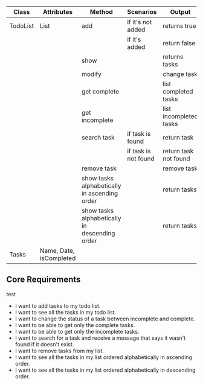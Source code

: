 | Class    | Attributes              | Method                                        | Scenarios            | Output                 |
|----------|-------------------------|-----------------------------------------------|----------------------|------------------------|
| TodoList | List<Task>              | add                                           | if it's not added    | returns true           |
|          |                         |                                               | if it's added        | return false           |
|          |                         | show                                          |                      | returns tasks          |
|          |                         | modify                                        |                      | change task            |
|          |                         | get complete                                  |                      | list completed tasks   |
|          |                         | get incomplete                                |                      | list incompleted tasks |
|          |                         | search task                                   | if task is found     | return task            |
|          |                         |                                               | if task is not found | return task not found  |
|          |                         | remove task                                   |                      | remove task            |
|          |                         | show tasks alphabetically in ascending order  |                      | return tasks           |
|          |                         | show tasks alphabetically in descending order |                      | return tasks           |
| Tasks    | Name, Date, isCompleted |                                               |                      |                        |

## Core Requirements
test

- I want to add tasks to my todo list.
- I want to see all the tasks in my todo list.
- I want to change the status of a task between incomplete and complete.
- I want to be able to get only the complete tasks.
- I want to be able to get only the incomplete tasks.
- I want to search for a task and receive a message that says it wasn't found if it doesn't exist.
- I want to remove tasks from my list.
- I want to see all the tasks in my list ordered alphabetically in ascending order.
- I want to see all the tasks in my list ordered alphabetically in descending order.